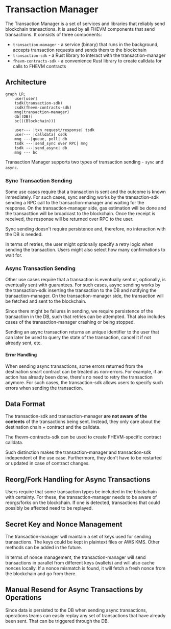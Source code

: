 # Transaction Manager

The Transaction Manager is a set of services and libraries that reliably send blockchain transactions. It is used by all FHEVM components that send transactions. It consists of three components:

 - `transaction-manager` - a service (binary) that runs in the background, accepts transaction requests and sends them to the blockchain
 - `transaction-sdk` - a Rust library to interact with the transaction-manager
 - `fhevm-contracts-sdk` - a convenience Rust library to create calldata for calls to FHEVM contracts

## Architecture

```mermaid
graph LR;
    user[user]
    tsdk(transaction-sdk)
    csdk(fhevm-contracts-sdk)
    mng(transaction-manager)
    db[(DB)]
    bc(((Blockchain)))

    user--- |txn request/response| tsdk
    user--- |calldata| csdk
    mng ---|queue, poll| db
    tsdk ---|send_sync over RPC| mng
    tsdk ---|send_async| db
    mng --- bc
```

Transaction Manager supports two types of transaction sending - `sync` and `async`.

### Sync Transaction Sending

Some use cases require that a transaction is sent and the outcome is known immediately. For such cases, sync sending works by the transaction-sdk sending a RPC call to the transaction-manager and waiting for the response. On the transaction-manager side, gas estimation will be done and the transacttion will be broadcast to the blockchain. Once the receipt is received, the response will be returned over RPC to the user.

Sync sending doesn't require persistence and, therefore, no interaction with the DB is needed.

In terms of retries, the user might optionally specify a retry logic when sending the transaction. Users might also select how many confirmations to wait for.

### Async Transaction Sending

Other use cases require that a transaction is eventually sent or, optionally, is eventually sent with guarantees. For such cases, async sending works by the transaction-sdk inserting the transaction to the DB and notifying the transaction-manager. On the transaction-manager side, the transaction will be fetched and sent to the blockchain.

Since there might be failures in sending, we require persistence of the transaction in the DB, such that retries can be attempted. That also includes cases of the transaction-manager crashing or being stopped.

Sending an async transaction returns an unique identifier to the user that can later be used to query the state of the transaction, cancel it if not already sent, etc.

#### Error Handling

When sending async transactions, some errors returned from the destination smart contract can be treated as non-errors. For example, if an action has already been done, there's no need to retry the transaction anymore. For such cases, the transaction-sdk allows users to specify such errors when sending the transaction.

## Data Format

The transaction-sdk and transaction-manager **are not aware of the contents** of the transactions being sent. Instead, they only care about the destination chain + contract and the calldata.

The fhevm-contracts-sdk can be used to create FHEVM-specific contract calldata.

Such distinction makes the transaction-manager and transaction-sdk independent of the use case. Furthermore, they don't have to be restarted or updated in case of contract changes.

## Reorg/Fork Handling for Async Transactions

Users require that some transaction types be included in the blockchain with certainty. For these, the transaction-manager needs to be aware of reorgs/forks on the blockchain. If one is detected, transactions that could possibly be affected need to be replayed.

## Secret Key and Nonce Management

The transaction-manager will maintain a set of keys used for sending transactions. The keys could be kept in plaintext files or AWS KMS. Other methods can be added in the future.

In terms of nonce management, the transaction-manager will send transactions in parallel from different keys (wallets) and will also cache nonces locally. If a nonce mismatch is found, it will fetch a fresh nonce from the blockchain and go from there.

## Manual Resend for Async Transactions by Operations

Since data is persisted to the DB when sending async transactions, operations teams can easily replay any set of transactions that have already been sent. That can be triggered through the DB.
